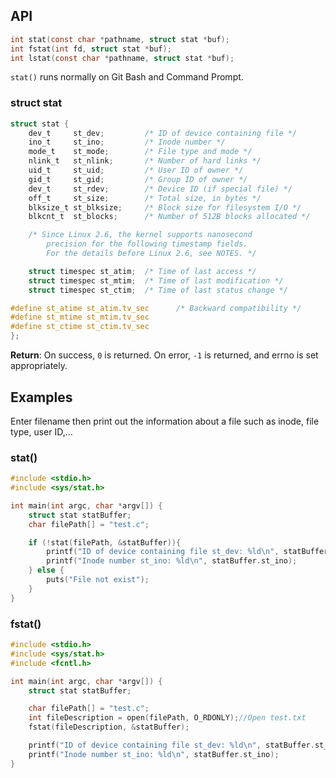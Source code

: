 ## API

```c
int stat(const char *pathname, struct stat *buf);
int fstat(int fd, struct stat *buf);
int lstat(const char *pathname, struct stat *buf);
```

``stat()`` runs normally on Git Bash and Command Prompt.

### struct stat

```c
struct stat {
    dev_t     st_dev;         /* ID of device containing file */
    ino_t     st_ino;         /* Inode number */
    mode_t    st_mode;        /* File type and mode */
    nlink_t   st_nlink;       /* Number of hard links */
    uid_t     st_uid;         /* User ID of owner */
    gid_t     st_gid;         /* Group ID of owner */
    dev_t     st_rdev;        /* Device ID (if special file) */
    off_t     st_size;        /* Total size, in bytes */
    blksize_t st_blksize;     /* Block size for filesystem I/O */
    blkcnt_t  st_blocks;      /* Number of 512B blocks allocated */

    /* Since Linux 2.6, the kernel supports nanosecond
        precision for the following timestamp fields.
        For the details before Linux 2.6, see NOTES. */

    struct timespec st_atim;  /* Time of last access */
    struct timespec st_mtim;  /* Time of last modification */
    struct timespec st_ctim;  /* Time of last status change */

#define st_atime st_atim.tv_sec      /* Backward compatibility */
#define st_mtime st_mtim.tv_sec
#define st_ctime st_ctim.tv_sec
};
```

**Return**: On success, ``0`` is returned.  On error, ``-1`` is returned, and errno is set appropriately.

## Examples

Enter filename then print out the information about a file such as inode, file type, user ID,...

### stat()

```c
#include <stdio.h>
#include <sys/stat.h>

int main(int argc, char *argv[]) {
	struct stat statBuffer;
    char filePath[] = "test.c";

    if (!stat(filePath, &statBuffer)){
		printf("ID of device containing file st_dev: %ld\n", statBuffer.st_dev);
		printf("Inode number st_ino: %ld\n", statBuffer.st_ino);
	} else {
		puts("File not exist");
	}
}		
```

### fstat()

```c
#include <stdio.h>
#include <sys/stat.h>
#include <fcntl.h>

int main(int argc, char *argv[]) {
	struct stat statBuffer;

	char filePath[] = "test.c";
    int fileDescription = open(filePath, O_RDONLY);//Open test.txt
    fstat(fileDescription, &statBuffer);

    printf("ID of device containing file st_dev: %ld\n", statBuffer.st_dev);
    printf("Inode number st_ino: %ld\n", statBuffer.st_ino);
}	
```